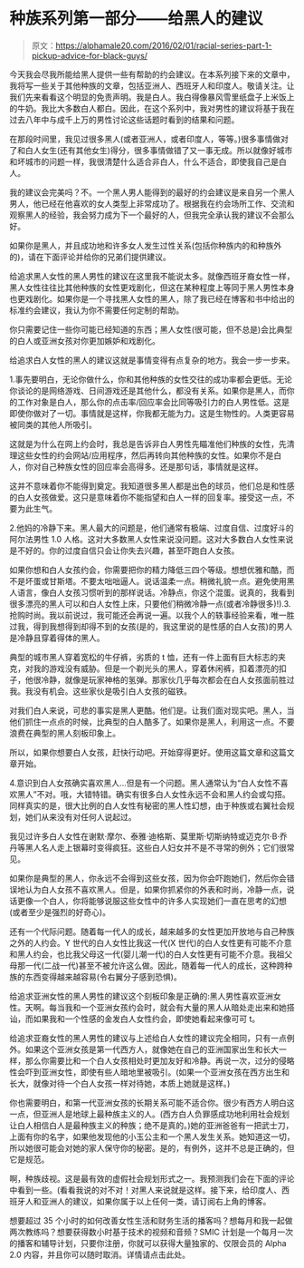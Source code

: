 # 种族系列第一部分——给黑人的建议

> 原文：<https://alphamale20.com/2016/02/01/racial-series-part-1-pickup-advice-for-black-guys/>

今天我会尽我所能给黑人提供一些有帮助的约会建议。在本系列接下来的文章中，我将写一些关于其他种族的文章，包括亚洲人、西班牙人和印度人。敬请关注。让我们先来看看这个明显的免责声明。我是白人。我白得像暴风雪里纸盘子上米饭上的牛奶。我比大多数白人都白。因此，在这个系列中，我对男性的建议将基于我在过去八年中与成千上万的男性讨论这些话题时看到的结果和问题。

在那段时间里，我见过很多黑人(或者亚洲人，或者印度人，等等。)很多事情做对了和白人女生(还有其他女生)得分，很多事情做错了又一事无成。所以就像好城市和坏城市的问题一样，我很清楚什么适合非白人，什么不适合，即使我自己是白人。

我的建议会完美吗？不。一个黑人男人能得到的最好的约会建议是来自另一个黑人男人，他已经在他喜欢的女人类型上非常成功了。根据我在约会场所工作、交流和观察黑人的经验，我会努力成为下一个最好的人，但我完全承认我的建议不会那么好。

如果你是黑人，并且成功地和许多女人发生过性关系(包括你种族内的和种族外的)，请在下面评论并给你的兄弟们提供建议。

给追求黑人女性的黑人男性的建议在这里我不能说太多。就像西班牙裔女性一样，黑人女性往往比其他种族的女性更戏剧化，但这在某种程度上等同于黑人男性本身也更戏剧化。如果你是一个寻找黑人女性的黑人，除了我已经在博客和书中给出的标准约会建议，我认为你不需要任何定制的帮助。

你只需要记住一些你可能已经知道的东西；黑人女性(很可能，但不总是)会比典型的白人或亚洲女孩对你更加嫉妒和戏剧化。

给追求白人女性的黑人的建议这就是事情变得有点复杂的地方。我会一步一步来。

1.事先要明白，无论你做什么，你和其他种族的女性交往的成功率都会更低。无论你谈论的是网络游戏、日间游戏还是其他什么，都没有关系。如果你是黑人，而你的工作对象是白人，那么你的点击率/回应率会比同等吸引力的白人男性低。这是即使你做对了一切。事情就是这样，你我都无能为力。这是生物性的。人类更容易被同类的其他人所吸引。

这就是为什么在网上约会时，我总是告诉非白人男性先瞄准他们种族的女性，先清理这些女性的约会网站/应用程序，然后再转向其他种族的女性。如果你不是白人，你对自己种族女性的回应率会高得多。还是那句话，事情就是这样。

这并不意味着你不能得到奠定。我知道很多黑人都是出色的球员，他们总是和性感的白人女孩做爱。这只是意味着你不能指望和白人一样的回复率。接受这一点，不要为此生气。

2.他妈的冷静下来。黑人最大的问题是，他们通常有极端、过度自信、过度好斗的阿尔法男性 1.0 人格。这对大多数黑人女性来说没问题。这对大多数白人女性来说是不好的。你的过度自信只会让你失去兴趣，甚至吓跑白人女孩。

如果你想和白人女孩约会，你需要把你的精力降低三四个等级。想想优雅和酷，而不是坏蛋或甘斯塔。不要太咄咄逼人。说话温柔一点。稍微礼貌一点。避免使用黑人语言，像白人女孩习惯听到的那样说话。冷静点，你这个混蛋。说真的，我看到很多漂亮的黑人可以和白人女性上床，只要他们稍微冷静一点(或者冷静很多)!).3.抢购时尚。我以前说过，我可能还会再说一遍。以我个人的轶事经验来看，唯一胜过我，得到我想得到却得不到的女孩(是的，我这里说的是性感的白人女孩)的男人是冷静且穿着得体的黑人。

典型的城市黑人穿着宽松的牛仔裤，劣质的 t 恤，还有一件上面有巨大标志的夹克，对我的游戏没有威胁。但是一个剃光头的黑人，穿着休闲裤，扣着漂亮的扣子，他很冷静，就像是玩家神格的氢弹。那家伙几乎每次都会在白人女孩面前胜过我。我没有机会。这些家伙是吸引白人女孩的磁铁。

对我们白人来说，可悲的事实是黑人更酷。他们是。让我们面对现实吧。黑人，当他们抓住一点点的时候，比典型的白人酷多了。如果你是黑人，利用这一点。不要浪费在典型的黑人刻板印象上。

所以，如果你想要白人女孩，赶快行动吧。开始穿得更好。使用这篇文章和这篇文章开始。

4.意识到白人女孩确实喜欢黑人...但是有一个问题。黑人通常认为“白人女性不喜欢黑人”不对。哦，大错特错。确实有很多白人女性永远不会和黑人约会或勾搭。同样真实的是，很大比例的白人女性有秘密的黑人性幻想，由于种族或右翼社会规划，她们从来没有对任何人说起过。

我见过许多白人女性在谢默·摩尔、泰雅·迪格斯、莫里斯·切斯纳特或迈克尔·B·乔丹等黑人名人走上银幕时变得疯狂。这些白人妇女并不是不寻常的例外；它们很常见。

如果你是典型的黑人，你永远不会得到这些女孩，因为你会吓跑她们，然后你会错误地认为白人女孩不喜欢黑人。但是，如果你抓紧你的外表和时尚，冷静一点，说话更像一个白人，你将能够说服这些女性中的许多人实现她们一直在思考的幻想(或者至少是强烈的好奇心)。

还有一个代际问题。随着每一代人的成长，越来越多的女性更加开放地与自己种族之外的人约会。Y 世代的白人女性比我这一代(X 世代)的白人女性更有可能不介意和黑人约会，也比我父母这一代(婴儿潮一代)的白人女性更有可能不介意。我祖父母那一代(二战一代)甚至不被允许这么做。因此，随着每一代人的成长，这种跨种族的东西变得越来越容易(令右翼分子感到恐惧)。

给追求亚洲女性的黑人男性的建议这个刻板印象是正确的:黑人男性喜欢亚洲女性。天啊。每当我和一个亚洲女孩约会时，就会有大量的黑人从暗处走出来和她搭讪，而如果我和一个性感的金发白人女性约会，即使她看起来像可可 t。

给追求亚裔女性的黑人男性的建议与上述给白人女性的建议完全相同，只有一点例外。如果这个亚洲女孩是第一代西方人，就像她在自己的亚洲国家出生和长大一样，那么你需要比和一个白人女孩相处时更加友好和冷静。再说一次，过分的侵略性会吓到亚洲女性，即使有些人暗地里被吸引。(如果一个亚洲女孩在西方出生和长大，就像对待一个白人女孩一样对待她，本质上她就是这样。)

你也需要明白，和第一代亚洲女孩的长期关系可能不适合你。很少有西方人明白这一点，但亚洲人是地球上最种族主义的人。(西方白人负罪感成功地利用社会规划让白人相信白人是最种族主义的种族；绝不是真的。)她的亚洲爸爸有一把武士刀，上面有你的名字，如果他发现他的小玉公主和一个黑人发生关系。她知道这一切，所以她很可能会对她的家人保守你的秘密。是的，有例外，这并不总是正确的，但它是规范。

啊，种族歧视。这是最有效的虚假社会规划形式之一。我预测我们会在下面的评论中看到一些。(看看我说的对不对！对黑人来说就是这样。接下来，给印度人、西班牙人和亚洲人的建议，如果你属于以上任何一类，请订阅右上角的博客。

想要超过 35 个小时的如何改善女性生活和财务生活的播客吗？想每月和我一起做两次教练吗？想要获得数小时基于技术的视频和音频？SMIC 计划是一个每月一次的播客和辅导计划，只要你注册，你就可以获得大量独家的、仅限会员的 Alpha 2.0 内容，并且你可以随时取消。详情请点击此处。